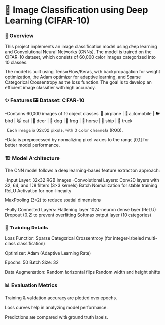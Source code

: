 <h1>🚀 Image Classification using Deep Learning (CIFAR-10)</h1>

<h3>📌 Overview</h3>
This project implements an image classification model using deep learning and Convolutional Neural Networks (CNNs). The model is trained on the CIFAR-10 dataset, which consists of 60,000 color images categorized into 10 classes.

The model is built using TensorFlow/Keras, with backpropagation for weight optimization, the Adam optimizer for adaptive learning, and Sparse Categorical Crossentropy as the loss function. The goal is to develop an efficient image classifier with high accuracy.

<h3>✨ Features
🖼 Dataset: CIFAR-10</h3>
-Contains 60,000 images of 10 object classes:
🚀 airplane | 🚗 automobile | 🐦 bird | 🐱 cat | 🦌 deer | 🐶 dog | 🐸 frog | 🐎 horse | 🚢 ship | 🚚 truck

-Each image is 32x32 pixels, with 3 color channels (RGB).

-Data is preprocessed by normalizing pixel values to the range [0,1] for better model performance.

<h3>🏗 Model Architecture</h3>

The CNN model follows a deep learning-based feature extraction approach:

-Input Layer: 32x32 RGB images
-Convolutional Layers:
Conv2D layers with 32, 64, and 128 filters (3×3 kernels)
Batch Normalization for stable training
ReLU Activation for non-linearity

MaxPooling (2×2) to reduce spatial dimensions

-Fully Connected Layers:
Flattening layer
1024-neuron dense layer (ReLU)
Dropout (0.2) to prevent overfitting
Softmax output layer (10 categories)


<h3>🎯 Training Details</h3>
Loss Function: Sparse Categorical Crossentropy (for integer-labeled multi-class classification)

Optimizer: Adam (Adaptive Learning Rate)

Epochs: 50
Batch Size: 32

Data Augmentation:
Random horizontal flips
Random width and height shifts

<h3>📊 Evaluation Metrics</h3>

Training & validation accuracy are plotted over epochs.

Loss curves help in analyzing model performance.

Predictions are compared with ground truth labels.
